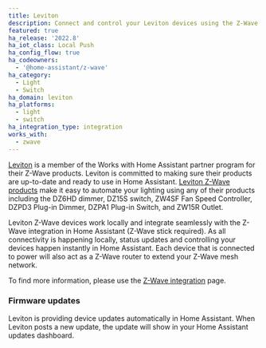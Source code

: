 ```yaml
---
title: Leviton
description: Connect and control your Leviton devices using the Z-Wave integration
featured: true
ha_release: '2022.8'
ha_iot_class: Local Push
ha_config_flow: true
ha_codeowners:
  - '@home-assistant/z-wave'
ha_category:
  - Light
  - Switch
ha_domain: leviton
ha_platforms:
  - light
  - switch
ha_integration_type: integration
works_with:
  - zwave
---
```


[Leviton](https://leviton.com) is a member of the Works with Home Assistant partner program for their Z-Wave products. Leviton is committed to making sure their products are up-to-date and ready to use in Home Assistant. [Leviton Z-Wave products](https://www.amazon.com/Leviton) make it easy to automate your lighting using any of their products including the DZ6HD dimmer, DZ15S switch, ZW4SF Fan Speed Controller, DZPD3 Plug-in Dimmer, DZPA1 Plug-in Switch, and ZW15R Outlet.

Leviton Z-Wave devices work locally and integrate seamlessly with the Z-Wave integration in Home Assistant (Z-Wave stick required). As all connectivity is happening locally, status updates and controlling your devices happen instantly in Home Assistant. Each device that is connected to power will also act as a Z-Wave router to extend your Z-Wave mesh network.

To find more information, please use the [Z-Wave integration](/integrations/zwave_js) page.

### Firmware updates

Leviton is providing device updates automatically in Home Assistant. When Leviton posts a new update, the update will show in your Home Assistant updates dashboard.
